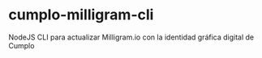 # cumplo-milligram-cli
NodeJS CLI para actualizar Milligram.io con la identidad gráfica digital de Cumplo
